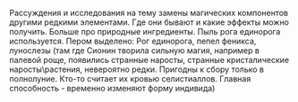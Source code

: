 Рассуждения и исследования на тему замены магических компонентов другими редкими элементами. Где они бывают и какие эффекты можно получить. Больше про природные ингредиенты. Пыль рога единорога используется. 
Пером выделено: Рог единорога, пепел феникса, лунослезы (там где Сионин творила сильную магия, например в палевой роще, появились странные наросты, странные кристалические наросты\растения, невероятно редки. Пригодны к сбору только в полнолуние. Кто-то считает их  кровью селистиаллов. Главная способность - временно изменяют форму индивида)